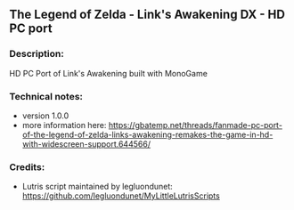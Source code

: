 ## The Legend of Zelda - Link's Awakening DX - HD PC port
### Description:
HD PC Port of Link's Awakening built with MonoGame
### Technical notes:
- version 1.0.0
- more information here: https://gbatemp.net/threads/fanmade-pc-port-of-the-legend-of-zelda-links-awakening-remakes-the-game-in-hd-with-widescreen-support.644566/
### Credits:
- Lutris script maintained by legluondunet: https://github.com/legluondunet/MyLittleLutrisScripts
